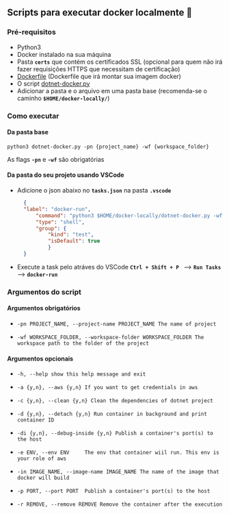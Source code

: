 ## Scripts para executar docker localmente :whale:

### Pré-requisitos
- Python3
- Docker instalado na sua máquina
- Pasta **``certs``** que contém os certificados SSL (opcional para quem não irá fazer requisições HTTPS que necessitam de certificação)
- [Dockerfile](https://github.com/mayconbj15/docker-scripts/blob/master/Dockerfile) (Dockerfile que irá montar sua imagem docker)
- O script [dotnet-docker.py](https://github.com/mayconbj15/docker-scripts/blob/master/dotnet-docker.py)
- Adicionar a pasta e o arquivo em uma pasta base (recomenda-se o caminho **``$HOME/docker-locally/``**)

### Como executar
#### Da pasta base
    python3 dotnet-docker.py -pn {project_name} -wf {workspace_folder}

As flags **``-pn``** e **``-wf``** são obrigatórias

#### Da pasta do seu projeto usando VSCode

- Adicione o json abaixo no **``tasks.json``** na pasta **``.vscode``**

  ```json
    {
    "label": "docker-run",
        "command": "python3 $HOME/docker-locally/dotnet-docker.py -wf ${workspaceFolder} -pn Inter.Crm.TrackSale.Integrator.AtualizaCampanhas.Job",
        "type": "shell",
        "group": {
            "kind": "test",
            "isDefault": true
            }
    }
    ```
- Execute a task pelo atráves do VSCode **``Ctrl + Shift + P ``** --> **``Run Tasks``** --> **``docker-run``** 

### Argumentos do script 

#### Argumentos obrigatórios
- ``-pn PROJECT_NAME, --project-name PROJECT_NAME The name of project``

- ``-wf WORKSPACE_FOLDER, --workspace-folder WORKSPACE_FOLDER The workspace path to the folder of the project``

#### Argumentos opcionais
- ``-h, --help show this help message and exit``
  
- ``-a {y,n}, --aws {y,n} If you want to get credentials in aws``

- ``-c {y,n}, --clean {y,n} Clean the dependencies of dotnet project``
  
- ``-d {y,n}, --detach {y,n} Run container in background and print container ID``

- ``-di {y,n}, --debug-inside {y,n} Publish a container's port(s) to the host``

- ``-e ENV, --env ENV     The env that container wiil run. This env is your role of aws``

- ``-in IMAGE_NAME, --image-name IMAGE_NAME The name of the image that docker will build``

- ``-p PORT, --port PORT  Publish a container's port(s) to the host``
  
- ``-r REMOVE, --remove REMOVE Remove the container after the execution``
